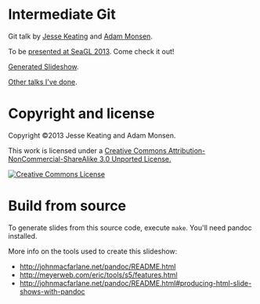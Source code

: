 # Intermediate Git

Git talk by [Jesse Keating](http://raxcloud.blogspot.com/) and [Adam Monsen](http://adammonsen.com/).

To be [presented at SeaGL 2013](http://lanyrd.com/2013/seagl/scpfdh/). Come check it out!

[Generated Slideshow](http://meonkeys.github.io/git-talk/).

[Other talks I've done](http://adammonsen.com/talks).

# Copyright and license

Copyright ©2013 Jesse Keating and Adam Monsen.

This work is licensed under a [Creative Commons Attribution-NonCommercial-ShareAlike 3.0 Unported License.](http://creativecommons.org/licenses/by-nc-sa/3.0/deed.en_US)

[![Creative Commons License](http://i.creativecommons.org/l/by-nc-sa/3.0/88x31.png)](http://creativecommons.org/licenses/by-nc-sa/3.0/deed.en_US)

# Build from source

To generate slides from this source code, execute `make`. You'll need pandoc
installed.

More info on the tools used to create this slideshow:

* <http://johnmacfarlane.net/pandoc/README.html>
* <http://meyerweb.com/eric/tools/s5/features.html>
* <http://johnmacfarlane.net/pandoc/README.html#producing-html-slide-shows-with-pandoc>
